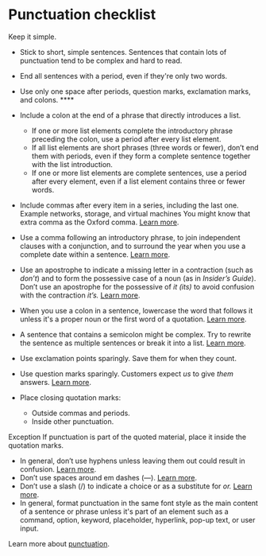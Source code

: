 ﻿# Punctuation checklist

Keep it simple.

  - Stick to short, simple sentences. Sentences that contain lots of punctuation tend to be complex and hard to read. 
  - End all sentences with a period, even if they're only two words.
  - Use only one space after periods, question marks, exclamation marks, and colons.
    ****<sub></sub><sup></sup>
  - Include a colon at the end of a phrase that directly introduces a list.
      - If
        one or more list elements complete the introductory phrase
        preceding the colon, use a period after every list element. 
      - If
        all list elements are short phrases (three words or fewer), don’t
        end them with periods, even if they form a complete sentence
        together with the list introduction. 
      - If
        one or more list elements are complete sentences, use a period
        after every element, even if a list element contains three or fewer
        words.

  - Include commas after every item in a series, including the last one.
    Example networks, storage, and virtual machines
    You might know that extra comma as the Oxford comma. [Learn more](/style-guide/punctuation/commas).[
    ](/style-guide/punctuation/commas)
  - Use a comma following an introductory phrase, to join independent clauses with a conjunction, and to surround the year when you use a complete date within a sentence. [Learn more](/style-guide/punctuation/commas).
  - Use an apostrophe to indicate a missing letter in a contraction (such as *don’t*) and to form the possessive case of a noun (as in *Insider’s Guide*). Don’t use an apostrophe for the possessive of *it* *(its)* to avoid confusion with the contraction *it’s.* [Learn more](/style-guide/punctuation/apostrophes).[
    ](/style-guide/punctuation/apostrophes)
  - When
    you use a colon in a sentence, lowercase the word that follows
    it unless it's a proper noun or the first word of a quotation.
    [Learn more](/style-guide/punctuation/colons).
  - A
    sentence that contains a semicolon might be complex. Try to
    rewrite the sentence as multiple sentences or break it into a list. [Learn more](/style-guide/punctuation/semicolons).
  - Use exclamation points sparingly. Save them for when they count.
  - Use question marks sparingly. Customers expect *us* to give *them* answers. [Learn more](/style-guide/punctuation/question-marks).[
    ](/style-guide/punctuation/question-marks)
  - Place closing quotation marks:
      - Outside commas and periods.
      - Inside other punctuation.

Exception If punctuation is part of the quoted material, place it inside the quotation marks.

  - In general, don’t use hyphens unless leaving them out could result in confusion. [Learn more](/style-guide/punctuation/dashes-hyphens/hyphens).[
    ](/style-guide/punctuation/dashes-hyphens/hyphens)
  - Don’t use spaces around em dashes (—). [Learn more](/style-guide/punctuation/dashes-hyphens/emes).[
    ](/style-guide/punctuation/dashes-hyphens/emes)
  - Don’t use a slash (/) to indicate a choice or as a substitute for *or.* [Learn more](/style-guide/punctuation/dashes-hyphens/slashes).
  - In
    general, format punctuation in the same font style as the main
    content of a sentence or phrase unless it's part of an element such as a command, option, keyword, placeholder, hyperlink, pop-up text, or user input.

Learn more about [punctuation](/style-guide/punctuation/).

